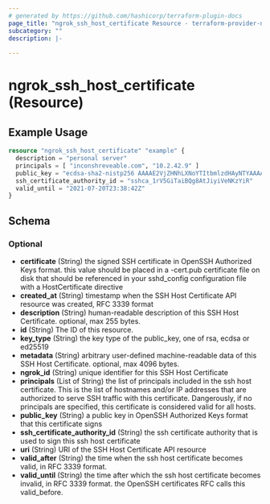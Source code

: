 ```yaml
---
# generated by https://github.com/hashicorp/terraform-plugin-docs
page_title: "ngrok_ssh_host_certificate Resource - terraform-provider-ngrok"
subcategory: ""
description: |-
  
---
```


# ngrok_ssh_host_certificate (Resource)



## Example Usage

```terraform
resource "ngrok_ssh_host_certificate" "example" {
  description = "personal server"
  principals = [ "inconshreveable.com", "10.2.42.9" ]
  public_key = "ecdsa-sha2-nistp256 AAAAE2VjZHNhLXNoYTItbmlzdHAyNTYAAAAIbmlzdHAyNTYAAABBBI3oSgxrOEJ+tIJ/n6VYtxQIFvynqlOHpfOAJ4x4OfmMYDkbf8dr6RAuUSf+ZC2HMCujta7EjZ9t+6v08Ue+Cgk= inconshreveable.com"
  ssh_certificate_authority_id = "sshca_1rV5GiTaiBQg8AtJiyiVeNKzYiR"
  valid_until = "2021-07-20T23:38:42Z"
}
```

<!-- schema generated by tfplugindocs -->
## Schema

### Optional

- **certificate** (String) the signed SSH certificate in OpenSSH Authorized Keys format. this value should be placed in a -cert.pub certificate file on disk that should be referenced in your sshd_config configuration file with a HostCertificate directive
- **created_at** (String) timestamp when the SSH Host Certificate API resource was created, RFC 3339 format
- **description** (String) human-readable description of this SSH Host Certificate. optional, max 255 bytes.
- **id** (String) The ID of this resource.
- **key_type** (String) the key type of the public_key, one of rsa, ecdsa or ed25519
- **metadata** (String) arbitrary user-defined machine-readable data of this SSH Host Certificate. optional, max 4096 bytes.
- **ngrok_id** (String) unique identifier for this SSH Host Certificate
- **principals** (List of String) the list of principals included in the ssh host certificate. This is the list of hostnames and/or IP addresses that are authorized to serve SSH traffic with this certificate. Dangerously, if no principals are specified, this certificate is considered valid for all hosts.
- **public_key** (String) a public key in OpenSSH Authorized Keys format that this certificate signs
- **ssh_certificate_authority_id** (String) the ssh certificate authority that is used to sign this ssh host certificate
- **uri** (String) URI of the SSH Host Certificate API resource
- **valid_after** (String) the time when the ssh host certificate becomes valid, in RFC 3339 format.
- **valid_until** (String) the time after which the ssh host certificate becomes invalid, in RFC 3339 format. the OpenSSH certificates RFC calls this valid_before.


